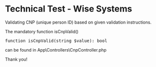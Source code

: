 # Technical Test - Wise Systems

Validating CNP (unique person ID) based on given validation instructions.

The mandatory function isCnpValid()
<pre>function isCnpValid(string $value): bool</pre>
can be found in App\Controllers\CnpController.php

Thank you!
